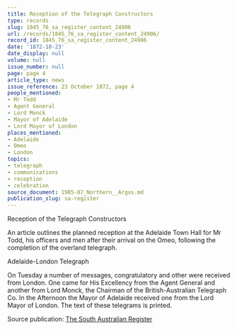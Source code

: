 ```yaml
---
title: Reception of the Telegraph Constructors
type: records
slug: 1845_76_sa_register_content_24906
url: /records/1845_76_sa_register_content_24906/
record_id: 1845_76_sa_register_content_24906
date: '1872-10-23'
date_display: null
volume: null
issue_number: null
page: page 4
article_type: news
issue_reference: 23 October 1872, page 4
people_mentioned:
- Mr Todd
- Agent General
- Lord Monck
- Mayor of Adelaide
- Lord Mayor of London
places_mentioned:
- Adelaide
- Omeo
- London
topics:
- telegraph
- communications
- reception
- celebration
source_document: 1985-87_Northern__Argus.md
publication_slug: sa-register
---
```


Reception of the Telegraph Constructors

An article outlines the planned reception at the Adelaide Town Hall for Mr Todd, his officers and men after their arrival on the Omeo, following the completion of the overland telegraph.

Adelaide-London Telegraph

On Tuesday a number of messages, congratulatory and other were received from London.  One came for His Excellency from the Agent General and another from Lord Monck, the Chairman of the British-Australian Telegraph Co.  In the Afternoon the Mayor of Adelaide received one from the Lord Mayor of London.  The text of these telegrams is printed.

Source publication: [The South Australian Register](/publications/sa-register/)
